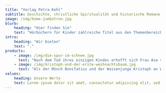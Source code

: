 ```yaml
---
title: "Verlag Petra Kehl"
subtitle: Geschichte, christliche Spiritualität und historische Romane
image: /img/home-jumbotron.jpg
blurb:
    heading: "Hier finden Sie"
    text: "Hörbüchern für Kinder zahlreiche Titel aus den Themenbereichen Geschichte und christliche Spiritualität sowie historische Romane."
intro:
    heading: "Wir bieten"
    text: "."
products:
    - image: /img/die-spur-im-schnee.jpg
      text: "Nach dem Tod ihres einzigen Kindes erhofft sich Frau Ava von Gott Trost. Da bringt am Weihnachtstag des Jahres 935 Graf Ulf seiner Frau eine besondere Jagdbeute mit: einen 14-jährigen Jungen, den er halb erfroren und völlig erschöpft im Dickicht gefunden hat. Es ist der junge Adlige Otto, der in Diensten des böhmischen Herzogs Wenzel gestanden und dessen besonderes Vertrauen besessen hat. Was er von seinem verstorbenen Herrn zu erzählen hat, wird das Leben des Grafen und seiner Frau verändern …"
    - image: /img/kristoph-und-der-erste-weihnachtsbaum.jpg
      text: "Als der Mönch Bonifatius und der Waisenjunge Kristoph an Weihnachten durch den Wald wandern, treffen sie auf eine Gruppe Männer, die eine Eiche verehren. Doch Bonifatius will ihnen beweisen, dass die heilige Eiche keinerlei Macht besitzt. Entschlossen hebt er die Axt seines kleinen Gefährten, um den Baum zu fällen … Und entdeckt eine wunderbare Tanne."
values:
    heading: Unsere Werte
    text: Lorem ipsum dolor sit amet, consectetur adipiscing elit, sed do eiusmod tempor incididunt ut labore et dolore magna aliqua. Ut enim ad minim veniam, quis nostrud exercitation ullamco laboris nisi ut aliquip ex ea commodo consequat.
---
```


